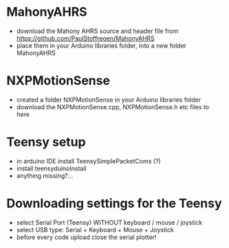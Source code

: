 # MahonyAHRS
* download the Mahony AHRS source and header file from https://github.com/PaulStoffregen/MahonyAHRS 
* place them in your Arduino libraries folder, into a new folder MahonyAHRS

# NXPMotionSense
* created a folder NXPMotionSense in your Arduino libraries folder
* download the NXPMotionSense.cpp, NXPMotionSense.h etc files to here

# Teensy setup
* in arduino IDE install TeensySimplePacketComs (?)
* install teensyduinoInstall
* anything missing?...

# Downloading settings for the Teensy
* select Serial Port (Teensy) WITHOUT keyboard / mouse / joystick
* select USB type: Serial + Keyboard + Mouse + Joystick
* before every code upload close the serial plotter!
